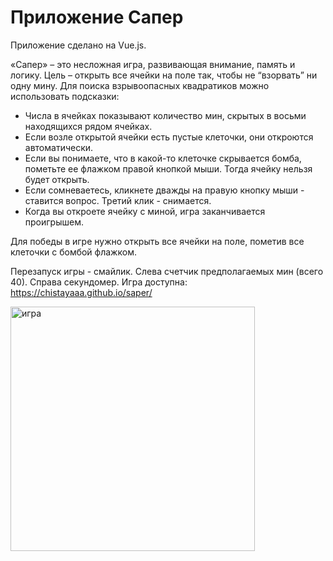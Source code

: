 # Приложение Сапер 

Приложение сделано на Vue.js. 

«Сапер» – это несложная игра, развивающая внимание, память и логику. Цель – открыть все ячейки на поле так, чтобы не “взорвать” ни одну мину. Для поиска взрывоопасных квадратиков можно использовать подсказки:

- Числа в ячейках показывают количество мин, скрытых в восьми находящихся рядом ячейках.
- Если возле открытой ячейки есть пустые клеточки, они откроются автоматически.
- Если вы понимаете, что в какой-то клеточке скрывается бомба, пометьте ее флажком правой кнопкой мыши. Тогда ячейку нельзя будет открыть.
- Если сомневаетесь, кликнете дважды на правую кнопку мыши - ставится вопрос. Третий клик - снимается. 
- Когда вы откроете ячейку с миной, игра заканчивается проигрышем.

Для победы в игре нужно открыть все ячейки на поле, пометив все клеточки с бомбой флажком.

Перезапуск игры - смайлик. Слева счетчик предполагаемых мин (всего 40). Справа секундомер. 
Игра доступна: https://chistayaaa.github.io/saper/ 

<img width="391" alt="игра" src="https://user-images.githubusercontent.com/102303935/222915301-7877b598-6af8-4974-b831-39f741cb1bc3.png">
